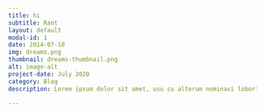 ```yaml
---
title: hi
subtitle: Rant
layout: default
modal-id: 1
date: 2014-07-18
img: dreams.png
thumbnail: dreams-thumbnail.png
alt: image-alt
project-date: July 2020
category: Blog
description: Lorem ipsum dolor sit amet, usu cu alterum nominavi lobortis. At duo novum diceret. Tantas apeirian vix et, usu sanctus postulant inciderint ut, populo diceret necessitatibus in vim. Cu eum dicam feugiat noluisse.

---
```

